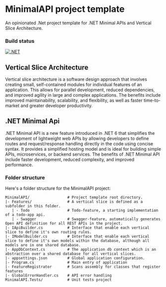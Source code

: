 # MinimalAPI project template
An opinionated .Net project template for .NET Minimal APIs and Vertical Slice Architecture.

### Build status
[![.NET](https://github.com/kavhad/dotnet-project-templates/actions/workflows/dotnet.yml/badge.svg)](https://github.com/kavhad/dotnet-project-templates/actions/workflows/dotnet.yml)


## Vertical Slice Architecture
Vertical slice architecture is a software design approach that involves creating small, self-contained modules for individual features of an application. This allows for parallel development, reduced dependencies, and improved agility in large and complex applications. The benefits include improved maintainability, scalability, and flexibility, as well as faster time-to-market and greater developer productivity.

## .NET Minimal Api
.NET Minimal API is a new feature introduced in .NET 6 that simplifies the development of lightweight web APIs by allowing developers to define routes and request/response handling directly in the code using concise syntax. It provides a simplified hosting model and is ideal for building simple APIs, microservices, or backend services. The benefits of .NET Minimal API include faster development, reduced complexity, and improved performance.


### Folder structure

Here's a folder structure for the MinimalAPI project:

```
MinimalAPI/                 # Project template root directory.
|- Features/                # A vertical slice is defined as a subfolder in this folder.
   | - Todo                 # Todo-feature, a starting implementation of a todo-app api.  
   | - Swagger              # Swagger-feature, automatically generates Open API definition for all REST APIs in the project.           
|- IApiBuilder.cs           # Interface that enable each vertical slice to define it's own routing rules.
|- IModelBuilder.cs         # Interface that enable each vertical slice to define it's own models within the database, although all models are in one shared database.
|- AppDbContext.cs          # The application db context which is an abstraction over a shared database for all vertical slices. 
|- appsettings.json         # Global application configuration.
|- Program.cs               # Main entry of application
|- FeatureRegistrator       # Scans assembly for classes that register features
|- GlobalErrorHandler.cs    # API error handling
MinimalAPI.Tests/           # Unit tests project

